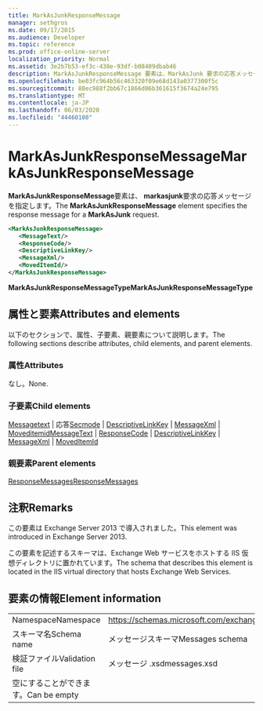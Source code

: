```yaml
---
title: MarkAsJunkResponseMessage
manager: sethgros
ms.date: 09/17/2015
ms.audience: Developer
ms.topic: reference
ms.prod: office-online-server
localization_priority: Normal
ms.assetid: 3e2b7b53-ef3c-438e-93df-b08409dbab46
description: MarkAsJunkResponseMessage 要素は、MarkAsJunk 要求の応答メッセージを指定します。
ms.openlocfilehash: be03fc964b56c463320f09e68d143a0377300f5c
ms.sourcegitcommit: 88ec988f2bb67c1866d06b361615f3674a24e795
ms.translationtype: MT
ms.contentlocale: ja-JP
ms.lasthandoff: 06/03/2020
ms.locfileid: "44460100"
---
```

# <a name="markasjunkresponsemessage"></a><span data-ttu-id="fd8df-103">MarkAsJunkResponseMessage</span><span class="sxs-lookup"><span data-stu-id="fd8df-103">MarkAsJunkResponseMessage</span></span>

<span data-ttu-id="fd8df-104">**MarkAsJunkResponseMessage**要素は、 **markasjunk**要求の応答メッセージを指定します。</span><span class="sxs-lookup"><span data-stu-id="fd8df-104">The **MarkAsJunkResponseMessage** element specifies the response message for a **MarkAsJunk** request.</span></span> 
  
```XML
<MarkAsJunkResponseMessage>
   <MessageText/>
   <ResponseCode/>
   <DescriptiveLinkKey/>
   <MessageXml/>
   <MovedItemId/>
</MarkAsJunkResponseMessage>
```

 <span data-ttu-id="fd8df-105">**MarkAsJunkResponseMessageType**</span><span class="sxs-lookup"><span data-stu-id="fd8df-105">**MarkAsJunkResponseMessageType**</span></span>
## <a name="attributes-and-elements"></a><span data-ttu-id="fd8df-106">属性と要素</span><span class="sxs-lookup"><span data-stu-id="fd8df-106">Attributes and elements</span></span>

<span data-ttu-id="fd8df-107">以下のセクションで、属性、子要素、親要素について説明します。</span><span class="sxs-lookup"><span data-stu-id="fd8df-107">The following sections describe attributes, child elements, and parent elements.</span></span>
  
### <a name="attributes"></a><span data-ttu-id="fd8df-108">属性</span><span class="sxs-lookup"><span data-stu-id="fd8df-108">Attributes</span></span>

<span data-ttu-id="fd8df-109">なし。</span><span class="sxs-lookup"><span data-stu-id="fd8df-109">None.</span></span>
  
### <a name="child-elements"></a><span data-ttu-id="fd8df-110">子要素</span><span class="sxs-lookup"><span data-stu-id="fd8df-110">Child elements</span></span>

<span data-ttu-id="fd8df-111">[Messagetext](messagetext.md)  | 応答[Secmode](responsecode.md)  | [DescriptiveLinkKey](descriptivelinkkey.md)  | [MessageXml](messagexml.md)  | [Moveditemid](moveditemid.md)</span><span class="sxs-lookup"><span data-stu-id="fd8df-111">[MessageText](messagetext.md) | [ResponseCode](responsecode.md) | [DescriptiveLinkKey](descriptivelinkkey.md) | [MessageXml](messagexml.md) | [MovedItemId](moveditemid.md)</span></span>
  
### <a name="parent-elements"></a><span data-ttu-id="fd8df-112">親要素</span><span class="sxs-lookup"><span data-stu-id="fd8df-112">Parent elements</span></span>

[<span data-ttu-id="fd8df-113">ResponseMessages</span><span class="sxs-lookup"><span data-stu-id="fd8df-113">ResponseMessages</span></span>](responsemessages.md)
  
## <a name="remarks"></a><span data-ttu-id="fd8df-114">注釈</span><span class="sxs-lookup"><span data-stu-id="fd8df-114">Remarks</span></span>

<span data-ttu-id="fd8df-115">この要素は Exchange Server 2013 で導入されました。</span><span class="sxs-lookup"><span data-stu-id="fd8df-115">This element was introduced in Exchange Server 2013.</span></span>
  
<span data-ttu-id="fd8df-116">この要素を記述するスキーマは、Exchange Web サービスをホストする IIS 仮想ディレクトリに置かれています。</span><span class="sxs-lookup"><span data-stu-id="fd8df-116">The schema that describes this element is located in the IIS virtual directory that hosts Exchange Web Services.</span></span>
  
## <a name="element-information"></a><span data-ttu-id="fd8df-117">要素の情報</span><span class="sxs-lookup"><span data-stu-id="fd8df-117">Element information</span></span>

|||
|:-----|:-----|
|<span data-ttu-id="fd8df-118">Namespace</span><span class="sxs-lookup"><span data-stu-id="fd8df-118">Namespace</span></span>  <br/> |https://schemas.microsoft.com/exchange/services/2006/messages  <br/> |
|<span data-ttu-id="fd8df-119">スキーマ名</span><span class="sxs-lookup"><span data-stu-id="fd8df-119">Schema name</span></span>  <br/> |<span data-ttu-id="fd8df-120">メッセージスキーマ</span><span class="sxs-lookup"><span data-stu-id="fd8df-120">Messages schema</span></span>  <br/> |
|<span data-ttu-id="fd8df-121">検証ファイル</span><span class="sxs-lookup"><span data-stu-id="fd8df-121">Validation file</span></span>  <br/> |<span data-ttu-id="fd8df-122">メッセージ .xsd</span><span class="sxs-lookup"><span data-stu-id="fd8df-122">messages.xsd</span></span>  <br/> |
|<span data-ttu-id="fd8df-123">空にすることができます。</span><span class="sxs-lookup"><span data-stu-id="fd8df-123">Can be empty</span></span>  <br/> ||
   

